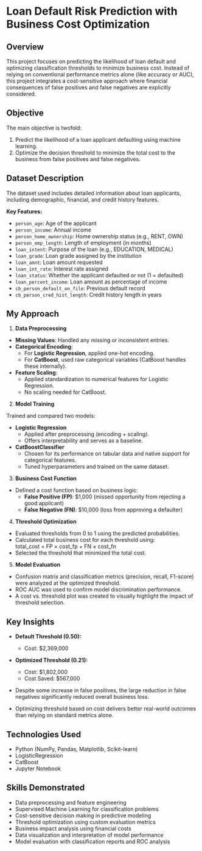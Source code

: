 # Loan Default Risk Prediction with Business Cost Optimization

## Overview

This project focuses on predicting the likelihood of loan default and optimizing classification thresholds to minimize business cost. Instead of relying on conventional performance metrics alone (like accuracy or AUC), this project integrates a cost-sensitive approach where financial consequences of false positives and false negatives are explicitly considered. 

## Objective
The main objective is twofold:
1. Predict the likelihood of a loan applicant defaulting using machine learning.
2. Optimize the decision threshold to minimize the total cost to the business from false positives and false negatives.

## Dataset Description
The dataset used includes detailed information about loan applicants, including demographic, financial, and credit history features.

**Key Features:**
- `person_age`: Age of the applicant
- `person_income`: Annual income
- `person_home_ownership`: Home ownership status (e.g., RENT, OWN)
- `person_emp_length`: Length of employment (in months)
- `loan_intent`: Purpose of the loan (e.g., EDUCATION, MEDICAL)
- `loan_grade`: Loan grade assigned by the institution
- `loan_amnt`: Loan amount requested
- `loan_int_rate`: Interest rate assigned
- `loan_status`: Whether the applicant defaulted or not (1 = defaulted)
- `loan_percent_income`: Loan amount as percentage of income
- `cb_person_default_on_file`:  Previous default record
- `cb_person_cred_hist_length`: Credit history length in years

## My Approach

1. **Data Preprocessing**
- **Missing Values**: Handled any missing or inconsistent entries.
- **Categorical Encoding**:
   - For **Logistic Regression**, applied one-hot encoding.
  - For **CatBoost**, used raw categorical variables (CatBoost handles these internally).
- **Feature Scaling**:
   - Applied standardization to numerical features for Logistic Regression.
  - No scaling needed for CatBoost.

2. **Model Training**
   
  Trained and compared two models:
- **Logistic Regression**
   - Applied after preprocessing (encoding + scaling).
  - Offers interpretability and serves as a baseline.
- **CatBoostClassifier**
   - Chosen for its performance on tabular data and native support for categorical features.
  - Tuned hyperparameters and trained on the same dataset.

3. **Business Cost Function** 
- Defined a cost function based on business logic:
  - **False Positive (FP)**: $1,000 (missed opportunity from rejecting a good applicant)
  - **False Negative (FN)**: $10,000 (loss from approving a defaulter)

4. **Threshold Optimization**
- Evaluated thresholds from 0 to 1 using the predicted probabilities.
- Calculated total business cost for each threshold using:<br>
       total_cost = FP × cost_fp + FN × cost_fn
- Selected the threshold that minimized the total cost.


5. **Model Evaluation**
- Confusion matrix and classification metrics (precision, recall, F1-score) were analyzed at the optimized threshold.
- ROC AUC was used to confirm model discrimination performance.
- A cost vs. threshold plot was created to visually highlight the impact of threshold selection.

## Key Insights
- **Default Threshold (0.50):**
   - Cost: $2,369,000

- **Optimized Threshold (0.21):**
   - Cost: $1,802,000
   - Cost Saved: $567,000

- Despite some increase in false positives, the large reduction in false negatives significantly reduced overall business loss.
- Optimizing threshold based on cost delivers better real-world outcomes than relying on standard metrics alone.


## Technologies Used

- Python (NumPy, Pandas, Matplotlib, Scikit-learn)
- LogisticRegression
- CatBoost
- Jupyter Notebook

## Skills Demonstrated

- Data preprocessing and feature engineering
- Supervised Machine Learning for classification problems
- Cost-sensitive decision making in predictive modeling
- Threshold optimization using custom evaluation metrics
- Business impact analysis using financial costs
- Data visualization and interpretation of model performance
- Model evaluation with classification reports and ROC analysis
